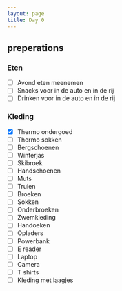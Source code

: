 ```yaml
---
layout: page
title: Day 0
---
```


## preperations

### Eten

* [ ] Avond eten meenemen
* [ ] Snacks voor in de auto en in de rij
* [ ] Drinken voor in de auto en in de rij

### Kleding

* [x] Thermo ondergoed
* [ ] Thermo sokken
* [ ] Bergschoenen
* [ ] Winterjas
* [ ] Skibroek
* [ ] Handschoenen
* [ ] Muts
* [ ] Truien
* [ ] Broeken
* [ ] Sokken
* [ ] Onderbroeken
* [ ] Zwemkleding
* [ ] Handoeken
* [ ] Opladers
* [ ] Powerbank
* [ ] E reader
* [ ] Laptop
* [ ] Camera
* [ ] T shirts
* [ ] Kleding met laagjes
